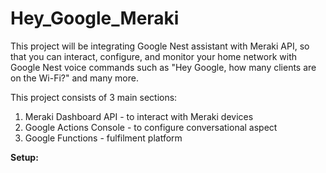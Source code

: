 # Hey_Google_Meraki
This project will be integrating Google Nest assistant with Meraki API, so that you can interact, configure, and monitor your home network with Google Nest voice commands such as "Hey Google, how many clients are on the Wi-Fi?" and many more.

This project consists of 3 main sections:
  1. Meraki Dashboard API - to interact with Meraki devices 
  2. Google Actions Console - to configure conversational aspect
  3. Google Functions - fulfilment platform 
 
 **Setup:** 
